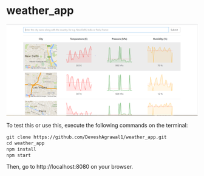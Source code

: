 # weather_app

![screenshot](screenshot/Capture.PNG )

To test this or use this, execute the following commands on the terminal:

```
git clone https://github.com/DeveshAgrawal1/weather_app.git
cd weather_app
npm install
npm start
```

Then, go to http://localhost:8080 on your browser.
